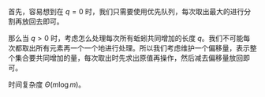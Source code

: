 首先，容易想到在 $q=0$ 时，我们只需要使用优先队列，每次取出最大的进行分割再放回去即可。

那么当 $q > 0$ 时，考虑怎么处理每次所有蚯蚓共同增加的长度 $q$。我们不可能每次都取出所有元素再一个一个地进行处理。所以我们考虑维护一个偏移量，表示整个集合要共同增加的量，每次取出时先求出原值再操作，然后减去偏移量放回即可。

时间复杂度 $\Theta(m\log m)$。